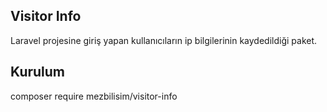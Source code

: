 ## Visitor Info

Laravel projesine giriş yapan kullanıcıların ip bilgilerinin kaydedildiği paket.

## Kurulum

composer require mezbilisim/visitor-info
